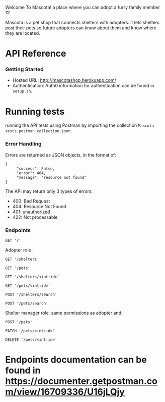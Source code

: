 Welcome To Mascota! a place where you can adopt a furry family member ♡

Mascota is a pet shop that connects shelters with adopters. it lets shelters post their pets so future adopters can know about them and know where they are located.

# API Reference
### Getting Started
* Hosted URL: http://mascotashop.herokuapp.com/ 
* Authentication: Auth0 information for authentication can be found in `setup.sh`.

# Running tests
running the API tests using Postman by importing the collection `Mascota tests.postman_collection.json`.

### Error Handling
Errors are returned as JSON objects, in the format of:
```
{
     "success": False,
     "error": 404,
     "message": "resource not found"
}
```
The API may return only 3 types of errors:
* 400: Bad Request
* 404: Resource Not Found
* 401: unauthorized
* 422: Not processable

### Endpoints
`GET '/'` 

Adopter role : 

`GET '/shelters'`

`GET '/pets'`

`GET '/shelters/<int:id>'`

`GET '/pets/<int:id>'`

`POST '/shelters/search'`

`POST '/pets/search'`

Shelter manager role. same permissions as adopter and:

`POST '/pets'`

`PATCH '/pets/<int:id>'`

`DELETE '/pets/<int:id>'`

# Endpoints documentation can be found in  https://documenter.getpostman.com/view/16709336/U16jLQjy
